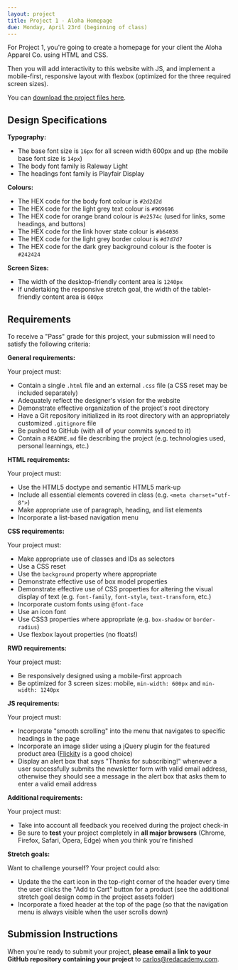 ```yaml
---
layout: project
title: Project 1 - Aloha Homepage
due: Monday, April 23rd (beginning of class)
---
```


For Project 1, you're going to create a homepage for your client the Aloha Apparel Co. using HTML and CSS.

Then you will add interactivity to this website with JS, and implement a mobile-first, responsive layout with flexbox (optimized for the three required screen sizes).

You can [download the project files here](https://s3-us-west-2.amazonaws.com/red-wdp/project-files/project-01.zip).

## Design Specifications

**Typography:**

* The base font size is `16px` for all screen width 600px and up (the mobile base font size is `14px`)
* The body font family is Raleway Light
* The headings font family is Playfair Display

**Colours:**

* The HEX code for the body font colour is `#2d2d2d`
* The HEX code for the light grey text colour is `#969696`
* The HEX code for orange brand colour is `#e2574c` (used for links, some headings, and buttons)
* The HEX code for the link hover state colour is `#b64036`
* The HEX code for the light grey border colour is `#d7d7d7`
* The HEX code for the dark grey background colour is the footer is `#242424`

**Screen Sizes:**

* The width of the desktop-friendly content area is `1240px`
* If undertaking the responsive stretch goal, the width of the tablet-friendly content area is `600px`

## Requirements

To receive a "Pass" grade for this project, your submission will need to satisfy the following criteria:

**General requirements:**

Your project must:

* Contain a single `.html` file and an external `.css` file (a CSS reset may be included separately)
* Adequately reflect the designer's vision for the website
* Demonstrate effective organization of the project's root directory
* Have a Git repository initialized in its root directory with an appropriately customized `.gitignore` file
* Be pushed to GitHub (with all of your commits synced to it)
* Contain a `README.md` file describing the project (e.g. technologies used, personal learnings, etc.)

**HTML requirements:**

Your project must:

* Use the HTML5 doctype and semantic HTML5 mark-up
* Include all essential elements covered in class (e.g. `<meta charset="utf-8">`)
* Make appropriate use of paragraph, heading, and list elements
* Incorporate a list-based navigation menu

**CSS requirements:**

Your project must:

* Make appropriate use of classes and IDs as selectors
* Use a CSS reset
* Use the `background` property where appropriate
* Demonstrate effective use of box model properties
* Demonstrate effective use of CSS properties for altering the visual display of text (e.g. `font-family`, `font-style`, `text-transform`, etc.)
* Incorporate custom fonts using `@font-face`
* Use an icon font
* Use CSS3 properties where appropriate (e.g. `box-shadow` or `border-radius`)
* Use flexbox layout properties (no floats!)

**RWD requirements:**

Your project must:

* Be responsively designed using a mobile-first approach
* Be optimized for 3 screen sizes: mobile, `min-width: 600px` and `min-width: 1240px`

**JS requirements:**

Your project must:

* Incorporate "smooth scrolling" into the menu that navigates to specific headings in the page
* Incorporate an image slider using a jQuery plugin for the featured product area ([Flickity](http://flickity.metafizzy.co/) is a good choice)
* Display an alert box that says "Thanks for subscribing!" whenever a user successfully submits the newsletter form with valid email address, otherwise they should see a message in the alert box that asks them to enter a valid email address

**Additional requirements:**

Your project must:

* Take into account all feedback you received during the project check-in
* Be sure to **test** your project completely in **all major browsers** (Chrome, Firefox, Safari, Opera, Edge) when you think you're finished

**Stretch goals:**

Want to challenge yourself? Your project could also:

* Update the the cart icon in the top-right corner of the header every time the user clicks the "Add to Cart" button for a product (see the additional stretch goal design comp in the project assets folder)
* Incorporate a fixed header at the top of the page (so that the navigation menu is always visible when the user scrolls down)

## Submission Instructions

When you're ready to submit your project, **please email a link to your GitHub repository containing your project** to [carlos@redacademy.com](mailto:carlos@redacademy.com).
